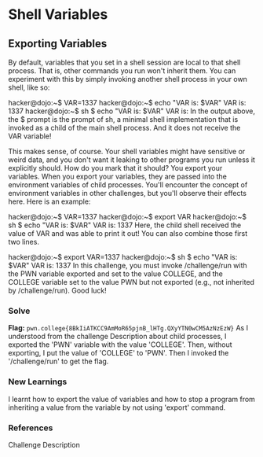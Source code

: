 # Shell Variables

## Exporting Variables
By default, variables that you set in a shell session are local to that shell process. That is, other commands you run won't inherit them. You can experiment with this by simply invoking another shell process in your own shell, like so:

hacker@dojo:~$ VAR=1337
hacker@dojo:~$ echo "VAR is: $VAR"
VAR is: 1337
hacker@dojo:~$ sh
$ echo "VAR is: $VAR"
VAR is: 
In the output above, the $ prompt is the prompt of sh, a minimal shell implementation that is invoked as a child of the main shell process. And it does not receive the VAR variable!

This makes sense, of course. Your shell variables might have sensitive or weird data, and you don't want it leaking to other programs you run unless it explicitly should. How do you mark that it should? You export your variables. When you export your variables, they are passed into the environment variables of child processes. You'll encounter the concept of environment variables in other challenges, but you'll observe their effects here. Here is an example:

hacker@dojo:~$ VAR=1337
hacker@dojo:~$ export VAR
hacker@dojo:~$ sh
$ echo "VAR is: $VAR"
VAR is: 1337
Here, the child shell received the value of VAR and was able to print it out! You can also combine those first two lines.

hacker@dojo:~$ export VAR=1337
hacker@dojo:~$ sh
$ echo "VAR is: $VAR"
VAR is: 1337
In this challenge, you must invoke /challenge/run with the PWN variable exported and set to the value COLLEGE, and the COLLEGE variable set to the value PWN but not exported (e.g., not inherited by /challenge/run). Good luck!

### Solve
**Flag:** `pwn.college{8BkIiATKCC9AmMoR65pjnB_lHTg.QXyYTN0wCM5AzNzEzW}`
As I understood from the challenge Description about child processes, I exported the 'PWN' variable with the value 'COLLEGE'.
Then, without exporting, I put the value of 'COLLEGE' to 'PWN'.
Then I invoked the '/challenge/run' to get the flag.

### New Learnings
I learnt how to export the value of variables and how to stop a program from inheriting a value from the variable by not using 'export' command.

### References 
Challenge Description
